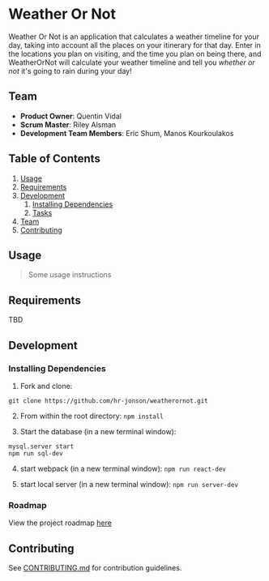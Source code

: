 # Weather Or Not

Weather Or Not is an application that calculates a weather timeline for your day, taking into account all the places on your itinerary for that day. Enter in the locations you plan on visiting, and the time you plan on being there, and WeatherOrNot will calculate your weather timeline and tell you *whether or not* it's going to rain during your day!

## Team

  - __Product Owner__: Quentin Vidal
  - __Scrum Master__: Riley Alsman
  - __Development Team Members__: Eric Shum, Manos Kourkoulakos

## Table of Contents

1. [Usage](#Usage)
1. [Requirements](#requirements)
1. [Development](#development)
    1. [Installing Dependencies](#installing-dependencies)
    1. [Tasks](#tasks)
1. [Team](#team)
1. [Contributing](#contributing)

## Usage

> Some usage instructions

## Requirements

TBD

## Development

### Installing Dependencies


1. Fork and clone:
```
git clone https://github.com/hr-jonson/weatherornot.git
```

2. From within the root directory: `npm install`

3. Start the database (in a new terminal window):
```
mysql.server start
npm run sql-dev
```

4. start webpack (in a new terminal window): ```npm run react-dev```

5. start local server (in a new terminal window): ```npm run server-dev```


### Roadmap

View the project roadmap [here](LINK_TO_PROJECT_ISSUES)


## Contributing

See [CONTRIBUTING.md](CONTRIBUTING.md) for contribution guidelines.
